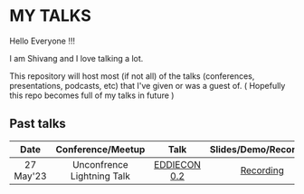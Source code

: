 # MY TALKS

Hello Everyone !!!

I am Shivang and I love talking a lot.

This repository will host most (if not all) of the talks (conferences, presentations, podcasts, etc) that I've given or was a guest of. ( Hopefully this repo becomes full of my talks in future )


## Past talks

Date|Conference/Meetup|Talk|Slides/Demo/Recording
:---------:|:---------------:|:--:|:--------------------:
27 May'23 | Unconfrence Lightning Talk | [EDDIECON 0.2](https://www.eddiehub.org/eddiecon-02?r_done=1) | [Recording](https://www.youtube.com/watch?v=7oeW7UPR5aw)
